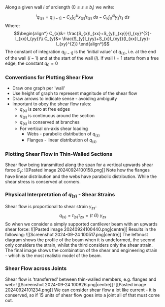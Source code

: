 Along a given wall $i$ of arclength ($0\le s\le b_{i}$) we write:
$$^{i}q_{(s)}=q_{[i-1]}-C_x\int_{0}^{s} {^{i}x_{(s)}}{^{i}t_{(s)}}~ds-C_{y}\int_{0}^{s}{^{i}y_{s}}{^{i}t_{s}}~ds$$
Where:
$$\begin{align*}
C_{x}&= \frac{S_{x}I_{xx}+S_{y}I_{xy}}{I_{xy}^{2}-I_{xx}I_{yy}}\\
C_{y}&= \frac{S_{y}I_{yy}+S_{x}I_{xy}}{I_{xx}I_{yy}-I_{xy}^{2}}
\end{align*}$$
The constant of integration $q_{[i-1]}$ is the 'initial value' of $q_{(s)}$, i.e. at the end of the wall $(i-1)$ and at the start of the wall $(i)$.
If wall $i=1$ starts from a free edge, the constant $q_{0}=0$
### Conventions for Plotting Shear Flow
- Draw one graph per 'wall'
- Use height of graph to represent magnitude of the shear flow
- Draw arrows to indicate sense - avoiding ambiguity
- Important to obey the shear flow rules:
	- $q_{(s)}$ is zero at free edges
	- $q_{(s)}$ is continuous around the section
	- $q_{(s)}$ is conserved at branches
	- For vertical on-axis shear loading
		- Webs - parabolic distribution of $q_{(s)}$
		- Flanges - linear distribution of $q_{(s)}$
### Plotting Shear Flow in Thin-Walled Sections
Shear flow being transmitted along the span for a vertical upwards shear force $S_y$:
![[Pasted image 20240924100158.png]]
Note how the flanges have linear distribution and the webs have parabolic distribution. While the shear stress is conserved at corners.
### Physical Interpretation of $q_{(s)}$ - Shear Strains
Shear flow is proportional to shear strain $\gamma_{zs}$:
$$q_{(s)}=t_{(s)}\tau_{zs}=(t~G)~\gamma_{zs}$$
So when we consider a simply supported cantilever beam with an upwards shear force:
![[Pasted image 20240924100440.png|centre]]
Results in the following:
![[Screenshot 2024-09-24 100517.png|centre]]
The leftmost diagram shows the profile of the beam when it is undeformed, the second only considers the strain, whilst the third considers only the shear strain. The final image shows the combination of the shear and engineering strain - which is the most realistic model of the beam.
### Shear Flow across Joints
Shear flow is 'transferred' between thin-walled members, e.g. flanges and web:
![[Screenshot 2024-09-24 100826.png|centre]]
![[Pasted image 20240924101234.png]]
We can consider shear flow a lot like current - it is conserved, so if 15 units of shear flow goes into a joint all of that must come out.